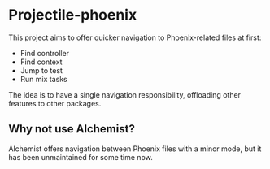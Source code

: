 # Projectile-phoenix

<!-- Cool image goes here -->

This project aims to offer quicker navigation to Phoenix-related files at first:

- Find controller
- Find context
- Jump to test
- Run mix tasks

The idea is to have a single navigation responsibility, offloading other
features to other packages.

## Why not use Alchemist?
Alchemist offers navigation between Phoenix files with a minor mode, but it has
been unmaintained for some time now.
